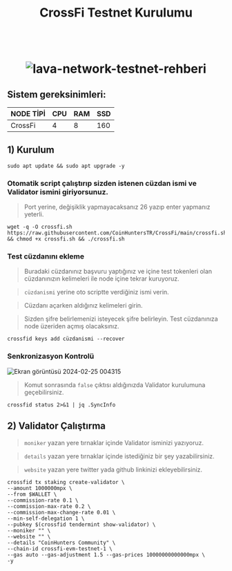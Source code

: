 <h1 align="center">CrossFi Testnet Kurulumu
  
<br/><br>
![lava-network-testnet-rehberi](https://pbs.twimg.com/profile_banners/1681767569823334401/1698851466/1500x500)

## Sistem gereksinimleri:
NODE TİPİ | CPU     | RAM      | SSD     |
| ------------- | ------------- | ------------- | -------- |
| CrossFi | 4          | 8         | 160  |


## 1) Kurulum
```
sudo apt update && sudo apt upgrade -y
```

### Otomatik script çalıştırıp sizden istenen cüzdan ismi ve Validator ismini giriyorsunuz.

> Port yerine, değişiklik yapmayacaksanız 26 yazıp enter yapmanız yeterli.

```
wget -q -O crossfi.sh https://raw.githubusercontent.com/CoinHuntersTR/CrossFi/main/crossfi.sh && chmod +x crossfi.sh && ./crossfi.sh
```

###  Test cüzdanını ekleme

> Buradaki cüzdanınız başvuru yaptığınız ve içine test tokenleri olan cüzdanınızın kelimeleri ile node içine tekrar kuruyoruz.

> `cüzdanismi` yerine oto scriptte verdiğiniz ismi verin.

> Cüzdanı açarken aldığınız kelimeleri girin.

> Sizden şifre belirlemenizi isteyecek şifre belirleyin. Test cüzdanınıza node üzeriden açmış olacaksınız.

```
crossfid keys add cüzdanismi --recover
```

### Senkronizasyon Kontrolü

![Ekran görüntüsü 2024-02-25 004315](https://github.com/CoinHuntersTR/Babylon-Testnet3/assets/111747226/16dd6048-6700-4bf4-b6d7-fd037f5331f0)

> Komut sonrasında `false` çıktısı aldığınızda Validator kurulumuna geçebilirsiniz.

```
crossfid status 2>&1 | jq .SyncInfo
```

## 2) Validator Çalıştırma

> `moniker` yazan yere tırnaklar içinde Validator isminizi yazıyoruz.

> `details` yazan yere tırnaklar içinde istediğiniz bir şey yazabilirsiniz.

>  `website` yazan yere twitter yada github linkinizi ekleyebilirsiniz.


```
crossfid tx staking create-validator \
--amount 1000000mpx \
--from $WALLET \
--commission-rate 0.1 \
--commission-max-rate 0.2 \
--commission-max-change-rate 0.01 \
--min-self-delegation 1 \
--pubkey $(crossfid tendermint show-validator) \
--moniker "" \
--website "" \
--details "CoinHunters Community" \
--chain-id crossfi-evm-testnet-1 \
--gas auto --gas-adjustment 1.5 --gas-prices 10000000000000mpx \
-y
```


